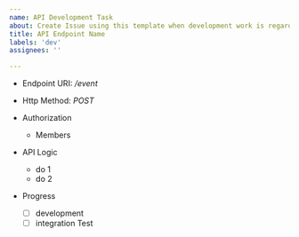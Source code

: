```yaml
---
name: API Development Task
about: Create Issue using this template when development work is regarding API
title: API Endpoint Name
labels: 'dev'
assignees: ''

---
```


- Endpoint URI: */event*
- Http Method: *POST*

- Authorization
    - Members

- API Logic
    - do 1
    - do 2

- Progress
    - [ ] development
    - [ ] integration Test
